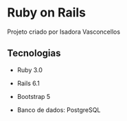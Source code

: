 # Ruby on Rails

Projeto criado por Isadora Vasconcellos

## Tecnologias

* Ruby 3.0

* Rails 6.1

* Bootstrap 5

* Banco de dados: PostgreSQL

